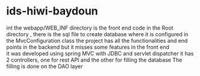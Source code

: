 # ids-hiwi-baydoun
int the webapp/WEB_INF directory is the front end code 
in the Root directory , there is the sql file to create database where it is configured in the MvcConfiguration class
the project has all the functionalities and end points in the backend but it misses some features in the front end  
it was developed using spring MVC with JDBC and servlet dispatcher 
it has 2 controllers, one for rest API and the other for filling the database 
The filling is done on the DAO layer 

